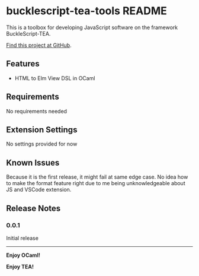 # bucklescript-tea-tools README

This is a toolbox for developing JavaScript software on the framework BuckleScript-TEA.

[Find this project at GitHub](https://github.com/jackalcooper/bucklescript-tea-tools).


## Features

* HTML to Elm View DSL in OCaml

## Requirements

No requirements needed

## Extension Settings

No settings provided for now

## Known Issues

Because it is the first release, it might fail at same edge case. No idea how to make the format feature right due to me being unknowledgeable about JS and VSCode extension.

## Release Notes

### 0.0.1

Initial release

-----------------------------------------------------------------------------------------------------------

**Enjoy OCaml!**

**Enjoy TEA!**